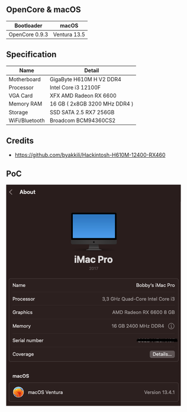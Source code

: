 ## OpenCore & macOS
| Bootloader     | macOS             |
|----------------|-------------------|
| OpenCore 0.9.3 | Ventura 13.5      |

## Specification
| Name           | Detail                        |
|----------------|-------------------------------|
| Motherboard    | GigaByte H610M H V2 DDR4      |
| Processor      | Intel Core i3 12100F          |
| VGA Card       | XFX AMD Radeon RX 6600        |
| Memory RAM     | 16 GB ( 2x8GB 3200 MHz DDR4 ) |
| Storage        | SSD SATA 2.5 RX7 256GB        |
| WiFi/Bluetooth | Broadcom BCM94360CS2          |

## Credits
- https://github.com/byakkili/Hackintosh-H610M-12400-RX460

## PoC
![Image text](screenshot/1.png)

